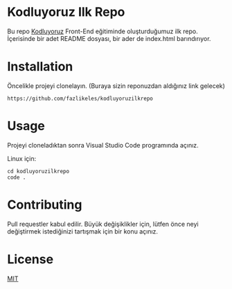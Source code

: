 # Kodluyoruz Ilk Repo
Bu repo [Kodluyoruz](https://www.kodluyoruz.org/) Front-End eğitiminde oluşturduğumuz ilk repo. İçerisinde bir adet README dosyası, bir ader de index.html barındırıyor.

# Installation
Öncelikle projeyi clonelayın. (Buraya sizin reponuzdan aldığınız link gelecek)

```https://github.com/fazlikeles/kodluyoruzilkrepo```

# Usage
Projeyi cloneladıktan sonra Visual Studio Code programında açınız.

Linux için:

```
cd kodluyoruzilkrepo
code .
```


# Contributing
Pull requestler kabul edilir. Büyük değişiklikler için, lütfen önce neyi değiştirmek istediğinizi tartışmak için bir konu açınız.

# License
[MIT](https://opensource.org/licenses/MIT)